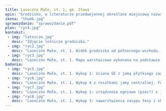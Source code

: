 ```yaml
---
title: Laseczno Małe, st. 1, gm. Iława
opis: "Grodzisko, w literaturze przedwojennej określane miejscową nazwą Kaninkenberg lub Kaninchenberg , zaznaczone było na mapie grodzisk W. Antoniewicza i Z. Wartołowskiej. Wpisane zostało do rejestru zabytków w roku 1968. Kopiec w Lasecznie Małym znajduje się na wysoczyźnie przy wschodniej krawędzi doliny jeziora Gulbińskiego. Obiekt znajduje się w terenie otwartym i jest bardzo silnie eksponowany. Stożek ma około 30 metrów średnicy przy podstawie i ok. 10 metrów średnicy na górnym plateau. Wysokość stożka od podstawy wynosi ponad 5 metrów. Obiekt jest porośnięty trawą, jedynie od strony północno-zachodniej (od jeziora) i na szczycie porastają go krzaki głogu. Teren wokół obiektu także jest wolny od roślinności wysokopiennej."
ikona: "thumb.jpg"
sprawozdanie: "sprawozdanie.pdf"
plan: "ryc4.jpg"
kontekst:
 - img: "lotnicze.jpg"
   desc: "Zdjęcie lotnicze grodziska."
 - img: "ryc2.jpg"
   desc: "Laseczno Małe, st. 1. Widok grodziska od północnego-wschodu. Fot. Z. Kobyliński."
 - img: "ryc3.jpg"
   desc: "Laseczno Małe, st. 1. Mapa warstwicowa wykonana na podstawie stereofotografii z drona. Oprac. W. Małkowski."
badania:
 - img: "ryc5.jpg"
   desc: "Laseczno Małe, st. 1. Wykop 1: ściana SE z jamą płytkiego zagłębienia. Fot. J. Wysocki."
 - img: "ryc6.jpg"
   desc: "Laseczno Małe, st. 1. Wykop 4 z resztkami jamy centralnej. Fot. J. Wysocki."
 - img: "ryc7.jpg"
   desc: "Laseczno Małe, st. 1. Wykop 1: urządzenie ogniowe (piec?) z jamą przypiecową. Fot. J. Wysocki."
 - img: "ryc8.jpg"
   desc: "Laseczno Małe, st. 1. Wykop 3: nawarstwienia zasypu fosy i skały calcowej (wytrąceniami węglanowymi). Fot. J. Wysocki."
---
```

